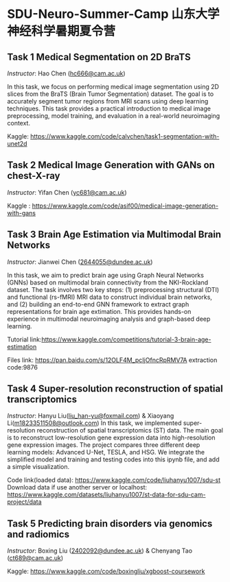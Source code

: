 # SDU-Neuro-Summer-Camp 山东大学 神经科学暑期夏令营

## Task 1 Medical Segmentation on 2D BraTS
*Instructor*: Hao Chen (hc666@cam.ac.uk)

In this task, we focus on performing medical image segmentation using 2D slices from the BraTS (Brain Tumor Segmentation) dataset. The goal is to accurately segment tumor regions from MRI scans using deep learning techniques. This task provides a practical introduction to medical image preprocessing, model training, and evaluation in a real-world neuroimaging context.

Kaggle: https://www.kaggle.com/code/calvchen/task1-segmentation-with-unet2d

## Task 2 Medical Image Generation with GANs on chest-X-ray
*Instructor*: Yifan Chen (yc681@cam.ac.uk)

Kaggle : https://www.kaggle.com/code/asif00/medical-image-generation-with-gans

## Task 3 Brain Age Estimation via Multimodal Brain Networks
*Instructor*: Jianwei Chen (2644055@dundee.ac.uk)

In this task, we aim to predict brain age using Graph Neural Networks (GNNs) based on multimodal brain connectivity from the NKI-Rockland dataset. The task involves two key steps: (1) preprocessing structural (DTI) and functional (rs-fMRI) MRI data to construct individual brain networks, and (2) building an end-to-end GNN framework to extract graph representations for brain age extimation. This provides hands-on experience in multimodal neuroimaging analysis and graph-based deep learning.

Tutorial link:https://www.kaggle.com/competitions/tutorial-3-brain-age-estimation

Files link: https://pan.baidu.com/s/12OLF4M_pcIjOfncRpRMV7A  extraction code:9876

## Task 4 Super-resolution reconstruction of spatial transcriptomics
*Instructor*: Hanyu Liu(liu_han-yu@foxmail.com) & Xiaoyang Li(m18233511508@outlook.com)
In this task, we implemented super-resolution reconstruction of spatial transcriptomics (ST) data. The main goal is to reconstruct low-resolution gene expression data into high-resolution gene expression images. The project compares three different deep learning models: Advanced U-Net, TESLA, and HSG. We integrate the simplified model and training and testing codes into this ipynb file, and add a simple visualization.

Code link(loaded data): https://www.kaggle.com/code/liuhanyu1007/sdu-st
Download data if use another server or localhost:
https://www.kaggle.com/datasets/liuhanyu1007/st-data-for-sdu-cam-project/data


## Task 5 Predicting brain disorders via genomics and radiomics 
*Instructor*: Boxing Liu (2402092@dundee.ac.uk) & Chenyang Tao (ct689@cam.ac.uk) 

Kaggle: https://www.kaggle.com/code/boxingliu/xgboost-coursework 
 
